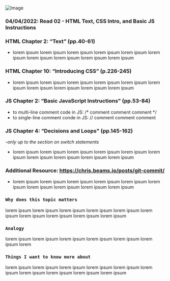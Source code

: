 ![Image](https://images.unsplash.com/photo-1507721999472-8ed4421c4af2?ixlib=rb-1.2.1&ixid=MnwxMjA3fDB8MHxwaG90by1wYWdlfHx8fGVufDB8fHx8&auto=format&fit=crop&w=480&q=80)

### 04/04/2022: Read 02 - HTML Text, CSS Intro, and Basic JS Instructions

### HTML Chapter 2: “Text” (pp.40-61)
  * lorem ipsum lorem ipsum lorem ipsum lorem ipsum lorem ipsum lorem ipsum lorem ipsum lorem ipsum lorem ipsum lorem ipsum 

### HTML Chapter 10: “Introducing CSS” (p.226-245)

  * lorem ipsum lorem ipsum lorem ipsum lorem ipsum lorem ipsum lorem ipsum lorem ipsum lorem ipsum lorem ipsum lorem ipsum 
 
### JS Chapter 2: “Basic JavaScript Instructions" (pp.53-84)

  * to multi-line comment code in JS:  /* comment comment comment */
  * to single-line comment conde in JS:  // comment comment comment
  
### JS Chapter 4: “Decisions and Loops" (pp.145-162) 
*-only up to the section on switch statements*
  * lorem ipsum lorem ipsum lorem ipsum lorem ipsum lorem ipsum lorem ipsum lorem ipsum lorem ipsum lorem ipsum lorem ipsum 
  
### Additional Resource: https://chris.beams.io/posts/git-commit/
  * lorem ipsum lorem ipsum lorem ipsum lorem ipsum lorem ipsum lorem ipsum lorem ipsum lorem ipsum lorem ipsum lorem ipsum 
  
### `Why does this topic matters`
lorem ipsum lorem ipsum lorem ipsum lorem ipsum lorem ipsum lorem ipsum lorem ipsum lorem ipsum lorem ipsum lorem ipsum 
  
### `Analogy `
lorem ipsum lorem ipsum lorem ipsum lorem ipsum lorem ipsum lorem ipsum lorem
      
### `Things I want to know more about`
lorem ipsum lorem ipsum lorem ipsum lorem ipsum lorem ipsum lorem ipsum lorem ipsum lorem ipsum lorem ipsum lorem ipsum 
